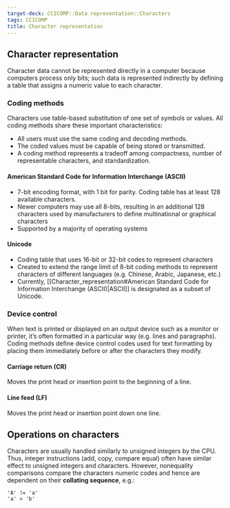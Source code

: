 ```yaml
---
target-deck: CCICOMP::Data representation::Characters
tags: CCICOMP
title: Character representation
---
```


## Character representation

Character data cannot be represented directly in a computer because computers process only bits; such data is represented indirectly by defining a table that assigns a numeric value to each character.
<!--ID: 1697035867295-->

### Coding methods

Characters use table-based substitution of one set of symbols or values.
All coding methods share these important characteristics:
- All users must use the same coding and decoding methods.
- The coded values must be capable of being stored or transmitted.
- A coding method represents a tradeoff among compactness, number of representable characters, and standardization.
<!--ID: 1697035867301-->

#### American Standard Code for Information Interchange (ASCII)

- 7-bit encoding format, with 1 bit for parity. Coding table has at least 128 available characters.
- Newer computers may use all 8-bits, resulting in an additional 128 characters used by manufacturers to define multinational or graphical characters
- Supported by a majority of operating systems
<!--ID: 1697035867306-->

#### Unicode

- Coding table that uses 16-bit or 32-bit codes to represent characters
- Created to extend the range limit of 8-bit coding methods to represent characters of different languages (e.g. Chinese, Arabic, Japanese, etc.)
- Currently, [[Character_representation#American Standard Code for Information Interchange (ASCII)|ASCII]] is designated as a subset of Unicode.
<!--ID: 1697035867311-->

### Device control

When text is printed or displayed on an output device such as a monitor or printer, it’s often formatted in a particular way (e.g. lines and paragraphs). Coding methods define device control codes used for text formatting by placing them immediately before or after the characters they modify.
<!--ID: 1697035867317-->

#### Carriage return (CR)

Moves the print head or insertion point to the beginning of a line.
<!--ID: 1697035867322-->

#### Line feed (LF)

Moves the print head or insertion point down one line.
<!--ID: 1697035867325-->

## Operations on characters

Characters are usually handled similarly to unsigned integers by the CPU. Thus, integer instructions (add, copy, compare equal) often have similar effect to unsigned integers and characters. However, nonequality comparisons compare the characters numeric codes and hence are dependent on their **collating sequence**, e.g.:
```
'A' != 'a'
'a' > 'b'
```
<!--ID: 1697035867328-->
